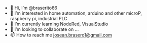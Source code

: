 - 👋 Hi, I’m @braserito66
- 👀 I’m interested in home automation, arduino and other microP, raspberry pi, industrial PLC
- 🌱 I’m currently learning NodeRed, VisualStudio
- 💞️ I’m looking to collaborate on ...
- 📫 How to reach me josean.brasero1@gmail.com

<!---
braserito66/braserito66 is a ✨ special ✨ repository because its `README.md` (this file) appears on your GitHub profile.
You can click the Preview link to take a look at your changes.
--->
